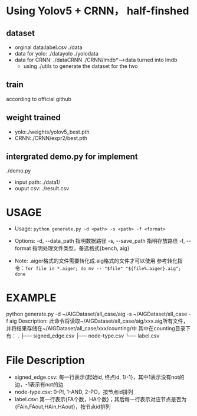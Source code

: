 # Using Yolov5 + CRNN， half-finshed
## dataset
- orginal data:label.csv   ./data
- data for yolo: ./datayolo ./yolodata
- data for CRNN: ./dataCRNN  ./CRNN/lmdb*-->data turned into lmdb
    - using ./utils to generate the dataset for the two
## train
according to official github
## weight trained
- yolo:./weights/yolov5_best.pth
- CRNN:./CRNN/expr2/best.pth
## intergrated demo.py for implement
./demo.py
- input path: ./data1/
- ouput csv: ./result.csv


# USAGE
- Usage:
  ```python generate.py -d <path> -s <path> -f <format>```

- Options:
	-d, --data_path		指明数据路径
	-s, --save_path		指明存放路径
	-f, --format		指明处理文件类型，备选格式{bench, aig}

- Note:
.aiger格式的文件需要转化成.aig格式的文件才可以使用
参考转化指令：```for file in *.aiger; do mv -- "$file" "${file%.aiger}.aig"; done```

# EXAMPLE
python generate.py -d ~/AIGDataset/all_case/aig -s ~/AIGDataset/all_case -f aig
Description: 此命令将读取~/AIGDataset/all_case/aig/xxx.aig所有文件，并将结果存储在~/AIGDataset/all_case/xxx/counting/中
其中在counting目录下有：
 .
├── signed_edge.csv
├── node-type.csv
└── label.csv

# File Description
- signed_edge.csv: 每一行表示{起始id, 终点id, 1/-1}，其中1表示没有not的边，-1表示有not的边
- node-type.csv: 0-PI, 1-AND, 2-PO，按节点id排列
- label.csv: 第一行表示{FA个数，HA个数}；其后每一行表示对应节点是否为{FAin,FAout,HAin,HAout}，按节点id排列
